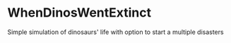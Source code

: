 # WhenDinosWentExtinct
Simple simulation of dinosaurs' life with option to start a multiple disasters
